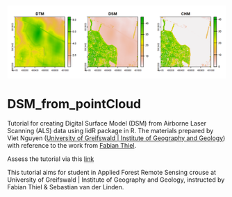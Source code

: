 ![](/images/05_overview.png)

# DSM_from_pointCloud
 
Tutorial for creating Digital Surface Model (DSM) from Airborne Laser Scanning (ALS) data using lidR package in R. The materials prepared by Viet Nguyen ([University of Greifswald | Institute of Geography and Geology](https://geo.uni-greifswald.de/en/chairs/geographie/translate-to-english-fernerkundung-und-geoinformationsverarbeitung/translate-to-english-team/)) with reference to the work from [Fabian Thiel](https://geo.uni-greifswald.de/en/chairs/geographie/translate-to-english-fernerkundung-und-geoinformationsverarbeitung/team/van-der-linden-1/).

Assess the tutorial via this [link](https://vietducng.github.io/DSM_from_pointCloud/)

This tutorial aims for student in Applied Forest Remote Sensing crouse at University of Greifswald | Institute of Geography and Geology, instructed by Fabian Thiel & Sebastian van der Linden.